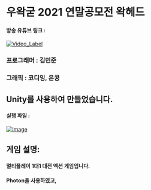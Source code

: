 # 우왁굳 2021 연말공모전 왁헤드

#### 방송 유튜브 링크 :

[![Video_Label](http://img.youtube.com/vi/j385kRmiv5c/0.jpg)](https://youtu.be/j385kRmiv5c)


### 프로그래머 : 김민준

### 그래픽 : 코디잉, 은콩

## Unity를 사용하여 만들었습니다.

#### 실행 파일 : 
[![image](https://github.com/user-attachments/assets/ffabda81-9414-4fca-8e0c-243f31d9882e)](https://github.com/mjun1208/WakHeadRenewal/releases/tag/WakHead)

## 게임 설명:
#### 멀티플레이 1대1 대전 액션 게임입니다.
#### Photon을 사용하였고,
